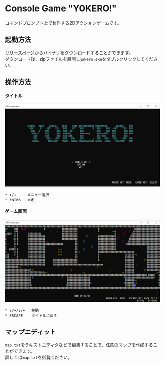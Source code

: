 # Console Game "YOKERO!"
コマンドプロンプト上で動作する2Dアクションゲームです。

## 起動方法
[リリースページ](https://github.com/takano536/console-game/releases/tag/v1.0)からバイナリをダウンロードすることができます。  
ダウンロード後、zipファイルを展開し`yokero.exe`をダブルクリックしてください。

## 操作方法
#### タイトル
![title](./screenshots/title.png)
```
* ↑/↓   : メニュー選択
* ENTER : 決定
```
#### ゲーム画面
![game](./screenshots/game.png)
```
* ↑/→/↓/← : 移動
* ESCAPE  : タイトルに戻る
```

## マップエディット
`map.txt`をテキストエディタなどで編集することで、任意のマップを作成することができます。  
詳しくは`map.txt`を御覧ください。
